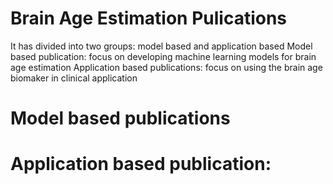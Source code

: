 # Brain Age Estimation Pulications 
It has divided into two groups: model based and application based
Model based publication: focus on developing machine learning models for brain age estimation
Application based publications: focus on using the brain age biomaker in clinical application

# Model based publications

# Application based publication:


